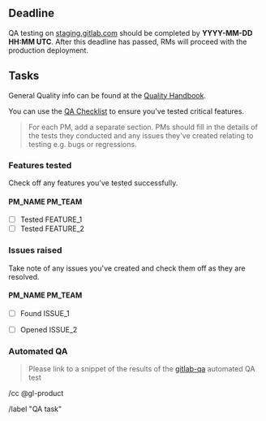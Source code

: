 <!--
# Read me first!

An RM will create this issue once an RC1 staging deploy is completed.
PMs will then take ownership of the process by filling out the
["Features tested" list](#features-tested) and assigning themselves.

The [deadline](#deadline) should be set to **24** hours after the completion of the deploy.

Set the issue title to: `YYYY-MM-DD: RELEASE_MAJOR_VERSION.rc1 QA task`
-->

## Deadline

QA testing on [staging.gitlab.com](https://staging.gitlab.com) should be completed by **YYYY-MM-DD HH:MM UTC**.
After this deadline has passed, RMs will proceed with the production deployment.

## Tasks

General Quality info can be found at the [Quality Handbook](https://about.gitlab.com/handbook/quality/).

You can use the [QA Checklist](https://gitlab.com/gitlab-org/release/docs/blob/master/general/qa-checklist.md)
to ensure you've tested critical features.

> For each PM, add a separate section. PMs should fill in the details of the
tests they conducted and any issues they've created relating to testing e.g. bugs or regressions.

### Features tested

Check off any features you've tested successfully.

#### PM_NAME PM_TEAM

- [ ] Tested FEATURE_1
- [ ] Tested FEATURE_2

### Issues raised

Take note of any issues you've created and check them off as they are resolved.

#### PM_NAME PM_TEAM

- [ ] Found ISSUE_1
- [ ] Opened ISSUE_2


### Automated QA

> Please link to a snippet of the results of the [gitlab-qa](https://gitlab.com/gitlab-org/gitlab-qa) automated QA test

/cc @gl-product

/label "QA task"
